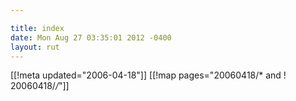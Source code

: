 ```yaml
---

title: index
date: Mon Aug 27 03:35:01 2012 -0400
layout: rut
---
```


[[!meta updated="2006-04-18"]]
[[!map pages="20060418/* and ! 20060418/*/*"]]
